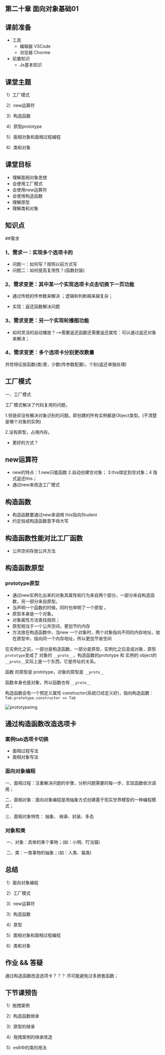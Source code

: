 ##	第二十章 面向对象基础01



## 课前准备

- 工具
  - 编辑器 VSCode
  - 浏览器 Chorme
- 前置知识
  - Js基本知识

## 课堂主题

​	1）工厂模式

​	2）new运算符

​	3）构造函数

​	4）原型prototype

​	5）面相对象和面相过程编程

​	6）类和对象

## 课堂目标

- 理解面相对象思想
- 会使用工厂模式
- 会使用new运算符
- 会使用构造函数
- 理解原型
- 理解类和对象



## 知识点

##需求

### 1、需求一：实现多个选项卡的

- 问题一：如何写？按照以前方式写
- 问题二：如何提高复用性？(函数封装)

### 2、需求变更：其中某一个实现选项卡点击切换下一页功能

- 通过传统的传参数来解决 ；逻辑和判断越来越复杂；

- 实现：返还函数解决问题

### 3、需求变更：另一个实现轮播图功能

- 如何灵活的自动播放？—>需要返还函数还需要返还属性：可以通过返还对象来解决；

### 4、需求变更：多个选项卡分别更改数量



共性特征放函数(类)里，少数(传参数配置)，个别(返还单独处理)



## 工厂模式

一、工厂模式

工厂模式解决了代码复用的问题，

1.但是却没有解决对象识别的问题。即创建的所有实例都是Object类型。(不清楚是哪个对象的实例)

2.没有原型，占用内存。

- 更好的方式？

## new运算符

- new的特点：1.new只能函数 2.自动创建空对象； 3.this绑定到空对象；4 隐式返还this；
- 通过new来改造工厂模式

## 构造函数

- 构造函数要通过new来调用 this指向Student
- 约定俗成构造函数首字母大写



## 构造函数性能对比工厂函数

- 公共空间存放公共方法

## 构造函数原型

### prototype原型

- 通过new实例化出来的对象其属性和行为来自两个部分，一部分来自构造函数，另一部分来自原型。
- 当声明一个函数的时候，同时也申明了一个原型 。
- 原型本身是一个对象。
- 对象属性方法查找规则；
- 原型相当于一个公共空间，更加节约内存
- 方法放在构造函数中，当new 一个对象时，两个对象指向不同的内存地址，放在原型中，指向同一个内存地址，所以更加节省空间



在实例化之前，一部分是构造函数，一部分是原型，实例化之后变成对象，原型`prototype`变成了 对象的 `__proto__`，构造函数的prototype 和 实例的 object的 `__proto__`实际上是一个东西，它是传址的关系。

函数 的原型是 prototype，对象的原型是 `__proto__`

函数本身也是对象，所以函数也有 `__proto__`

构造函数会有一个预定义属性 constructor(系统已经定义好)，指向构造函数：`Tab.prototype.constructor == Tab`

![prototypeimg](F:\kaikeba_content\kaikeba_practice\21-面向对象\assets\prototypeimg.png)



## 通过构造函数改造选项卡

### 案例tab选项卡切换

- 面相过程写法
- 面相对象写法



### 面向对象编程

 一、面相过程：注重解决问题的步骤，分析问题需要的每一步，实现函数依次调用；

 二、面相对象：面向对象编程是用抽象方式创建基于现实世界模型的一种编程模式；

三、面相对象特性： 抽象、 继承、封装、多态

### 对象和类

​	一、对象：具体的某个事物；(如：小明、叮当猫)

​	二、类：一类事物的抽象；(如：人类、猫类)

## 总结

​    1）面向对象编程

​	2）工厂模式

​	3）new运算符

​	3）构造函数

​	4）原型

​	5）面相对象和面相过程编程

​	6）类和对象



## 作业 && 答疑

通过构造函数改造选项卡？？？ 尽可能避免过多嵌套函数；

## 下节课预告

​	1）拖拽案例

​	2）构造函数继承

​	3）原型的继承

​	4）拖拽案例的继承改造

​	5）es6中的类的用法





